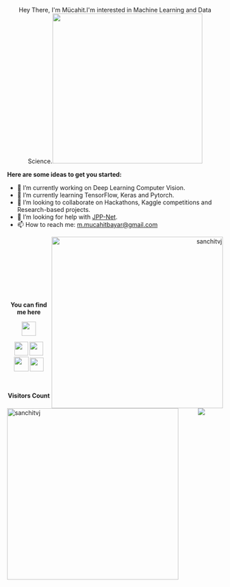 

<p  align="center">Hey There, I'm Mücahit.I'm interested in Machine Learning and Data Science.<img height="350" src = "https://media.giphy.com/media/mXnO9IiWWarkI/giphy.gif"></p>

**Here are some ideas to get you started:**

- 🔭 I’m currently working on Deep Learning Computer Vision.
- 🌱 I’m currently learning TensorFlow, Keras and Pytorch.
- 👯 I’m looking to collaborate on Hackathons, Kaggle competitions and Research-based projects.
- 🤔 I’m looking for help with [JPP-Net](https://arxiv.org/pdf/1804.01984).
- 📫 How to reach me: m.mucahitbayar@gmail.com
<!--- 😄 Pronouns: Anything you like.
- ⚡ Fun fact: Undergrad in ECE but don't know why I chose that.  -->

<!--![](https://github-readme-stats.vercel.app/api?username=sanchitvj&show_icons=true&title_color=E88795&icon_color=FF33FF&text_color=D6BCD5&bg_color=151515&card_width="450")
<!--<img align='right' src='https://github.com/Rishit-dagli/Rishit-dagli/blob/master/images/octocat-anime.gif' width='200"'>  -->
<p align="right"><img align="right" src="https://github-readme-streak-stats.herokuapp.com/?user=sanchitvj&theme=radical" alt="sanchitvj" width="400" /></p>
<p align="left"> <img align="left" src="https://github-readme-stats.vercel.app/api?username=sanchitvj&show_icons=true&locale=en&theme=blue-green" alt="sanchitvj" width="400" /></p>  
<!--<p align="right"><img align="right" src="https://github-readme-streak-stats.herokuapp.com/?user=sanchitvj&" alt="sanchitvj" /></p>-->

<br><br><br><br><br><br><br><br><p align = "center"><b>You can find me here</b></p>
<p align = "center"><img align="center" src="https://github.com/rajput2107/rajput2107/blob/master/Assets/Handshake.gif" height="33px" /></p>  
<!--<p align = "center"><a><img src="https://icon-library.net//images/icon-programmer/icon-programmer-14.jpg" width="150px" height="150px" /></a></p>  -->
<p align = "center"><a href="https://www.linkedin.com/in/mucahit-bayar-a17098176/"><img src="https://github.com/hussainweb/hussainweb/blob/main/icons/linkedin.png" width="32px" height="32px"></a>  <a href="#"><img src="https://cdn.jsdelivr.net/npm/simple-icons@3.0.1/icons/medium.svg" width="32px" height="32px"></a>  <a href="https://www.kaggle.com/mcahitbayar"><img src="https://github.com/sanchitvj/sanchitvj/blob/master/kaggle%20icon.png" width="34px" height="34px"></a>  <a href="https://twitter.com/byr_mucahit"><img src="https://github.com/hussainweb/hussainweb/blob/main/icons/twitter.png" width="32px" height="32px"></a></p>  
  
<br><p align="center"><b>Visitors Count</b></p>  
<p align="center"><img align="center" src="https://profile-counter.glitch.me/{sanchitvj}/count.svg" /></p> 
<!-- https://cdn4.iconfinder.com/data/icons/logos-and-brands/512/189_Kaggle_logo_logos-512 -->
